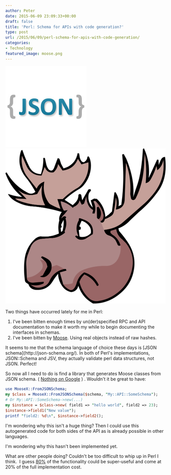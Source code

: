 ```yaml
---
author: Peter
date: 2015-06-09 23:09:33+00:00
draft: false
title: 'Perl: Schema for APIs with code generation?'
type: post
url: /2015/06/09/perl-schema-for-apis-with-code-generation/
categories:
- Technology
featured_image: moose.png
---
```


![logo-json](logo-json.png) ![moose](moose.png)

Two things have occurred lately for me in Perl:

1. I've been bitten enough times by un(der)specified RPC and API documentation to make it worth my while to begin documenting the interfaces in schemas.
2. I've been bitten by [Moose](http://moose.iinteractive.com/en/about.html). Using real objects instead of raw hashes.

<!-- more -->It seems to me that the schema language of choice these days is [JSON schema](http://json-schema.org/). In both of Perl's implementations, JSON::Schema and JSV, they actually validate perl data structures, not JSON. Perfect!

So now all I need to do is find a library that generates Moose classes from JSON schema. ( [Nothing on Google](https://www.google.com/search?q=moose+json+schema) ) . Wouldn't it be great to have:

```perl
use MooseX::FromJSONSchema;
my $class = MooseX::FromJSONSchema($schema, "My::API::SomeSchema");
# Or My::API::SomeSchema->new(...)
my $instance = $class->new( field1 => "hello world", field2 => 23);
$instance->field1("New value");
printf "field2: %d\n", $instance->field2();
```

I'm wondering why this isn't a huge thing? Then I could use this autogenerated code for both sides of the API as is already possible in other languages.

I'm wondering why this hasn't been implemented yet.

What are other people doing? Couldn't be too difficult to whip up in Perl I think.  I guess [80%](http://en.wikipedia.org/wiki/Pareto_principle) of the functionality could be super-useful and come at 20% of the full implementation cost.
